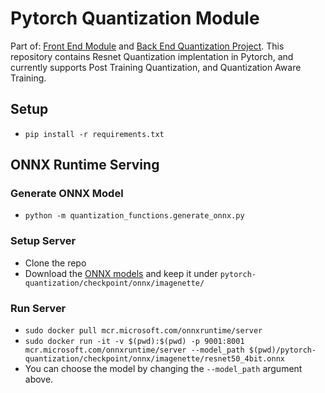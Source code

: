 # Pytorch Quantization Module
Part of: [Front End Module](https://github.com/raudipra/front_end_quantization_project) and [Back End Quantization Project](https://github.com/raudipra/back_end_quantization_project).
This repository contains Resnet Quantization implentation in Pytorch, and currently supports Post Training Quantization, and Quantization Aware Training.

## Setup
- `pip install -r requirements.txt`

## ONNX Runtime Serving

### Generate ONNX Model
- `python -m quantization_functions.generate_onnx.py`

### Setup Server
- Clone the repo
- Download the [ONNX models](https://drive.google.com/drive/folders/1-Mc2gVb5yMWstdlm-MKFF3sgPEoFIxne?usp=sharing) and keep it under `pytorch-quantization/checkpoint/onnx/imagenette/`

### Run Server
- `sudo docker pull mcr.microsoft.com/onnxruntime/server`
- `sudo docker run -it -v $(pwd):$(pwd) -p 9001:8001 mcr.microsoft.com/onnxruntime/server --model_path $(pwd)/pytorch-quantization/checkpoint/onnx/imagenette/resnet50_4bit.onnx`
- You can choose the model by changing the `--model_path` argument above.